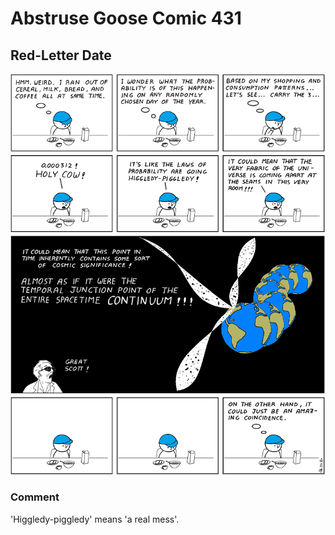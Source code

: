 # Abstruse Goose Comic 431
## Red-Letter Date

![image](comics/the_most_important_questions_of_life_are_really_only_problems_of_probability.png)
### Comment
'Higgledy-piggledy' means 'a real mess'.
